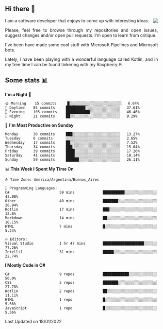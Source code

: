 ## Hi there :slightly_smiling_face:

<img src="https://github-readme-stats.vercel.app/api?username=victorgrycuk&show_icons=true&count_private=true&title_color=F7941E&icon_color=F7941E" align="right">

<p align="justify">
I am a software developer that enjoys to come up with interesting ideas.
<p/>

<p align= "justify">
Please, feel free to browse through my repositories and open issues, suggest changes and/or open pull requests. I'm open to learn from critique.
<p/>


<p align= "justify">
I've been have made some cool stuff with Microsoft Pipelines and Microsoft bots.
<p/>

<p align= "justify">
Lately, I have been playing with a wonderful language called Kotlin, and in my free time I can be found tinkering with my Raspberry Pi.
<p/>

## Some stats :bar_chart:
<!--START_SECTION:waka-->
**I'm a Night 🦉** 

```text
🌞 Morning    15 commits     █░░░░░░░░░░░░░░░░░░░░░░░░   6.64% 
🌆 Daytime    85 commits     █████████░░░░░░░░░░░░░░░░   37.61% 
🌃 Evening    105 commits    ███████████░░░░░░░░░░░░░░   46.46% 
🌙 Night      21 commits     ██░░░░░░░░░░░░░░░░░░░░░░░   9.29%

```
📅 **I'm Most Productive on Sunday** 

```text
Monday       30 commits     ███░░░░░░░░░░░░░░░░░░░░░░   13.27% 
Tuesday      6 commits      ░░░░░░░░░░░░░░░░░░░░░░░░░   2.65% 
Wednesday    17 commits     ██░░░░░░░░░░░░░░░░░░░░░░░   7.52% 
Thursday     34 commits     ███░░░░░░░░░░░░░░░░░░░░░░   15.04% 
Friday       39 commits     ████░░░░░░░░░░░░░░░░░░░░░   17.26% 
Saturday     41 commits     ████░░░░░░░░░░░░░░░░░░░░░   18.14% 
Sunday       59 commits     ██████░░░░░░░░░░░░░░░░░░░   26.11%

```


📊 **This Week I Spent My Time On** 

```text
⌚︎ Time Zone: America/Argentina/Buenos_Aires

💬 Programming Languages: 
C#                       59 mins             ██████████░░░░░░░░░░░░░░░   43.08% 
Other                    40 mins             ███████░░░░░░░░░░░░░░░░░░   28.94% 
Kotlin                   17 mins             ███░░░░░░░░░░░░░░░░░░░░░░   12.6% 
Markdown                 14 mins             ██░░░░░░░░░░░░░░░░░░░░░░░   10.15% 
HTML                     7 mins              █░░░░░░░░░░░░░░░░░░░░░░░░   5.24%

🔥 Editors: 
Visual Studio            1 hr 47 mins        ███████████████████░░░░░░   77.26% 
IntelliJ                 31 mins             █████░░░░░░░░░░░░░░░░░░░░   22.74%

```

**I Mostly Code in C#** 

```text
C#                       9 repos             ████████████░░░░░░░░░░░░░   50.0% 
CSS                      5 repos             ███████░░░░░░░░░░░░░░░░░░   27.78% 
Kotlin                   2 repos             ██░░░░░░░░░░░░░░░░░░░░░░░   11.11% 
HTML                     1 repo              █░░░░░░░░░░░░░░░░░░░░░░░░   5.56% 
JavaScript               1 repo              █░░░░░░░░░░░░░░░░░░░░░░░░   5.56%

```



 Last Updated on 18/01/2022
<!--END_SECTION:waka-->
